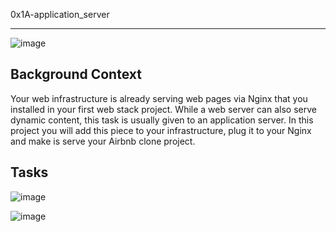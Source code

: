 0x1A-application_server
_________________________

![image](https://github.com/HalimaEla59/alx-system_engineering-devops/assets/86242444/d6791f8a-7a79-4885-a5af-7f66f96d4fad)

Background Context
------------------

Your web infrastructure is already serving web pages via Nginx that you installed in your first web stack project. While a web server can also serve dynamic content, this task is usually given to an application server. In this project you will add this piece to your infrastructure, plug it to your Nginx and make is serve your Airbnb clone project.

Tasks
-----

![image](https://github.com/HalimaEla59/alx-system_engineering-devops/assets/86242444/3ec6547a-a84f-4603-a3d6-dcc39b20493e)

![image](https://github.com/HalimaEla59/alx-system_engineering-devops/assets/86242444/bb542813-9c01-4d48-9e8c-58d5ac49bdcd)

